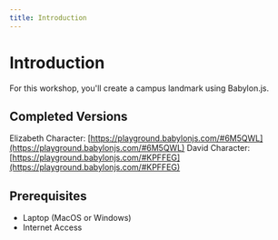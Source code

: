 ```yaml
---
title: Introduction
---
```


# Introduction

For this workshop, you'll create a campus landmark using Babylon.js.

## Completed Versions

Elizabeth Character: [https://playground.babylonjs.com/#6M5QWL](https://playground.babylonjs.com/#6M5QWL)
David Character: [https://playground.babylonjs.com/#KPFFEG](https://playground.babylonjs.com/#KPFFEG)

## Prerequisites

- Laptop (MacOS or Windows)
- Internet Access
